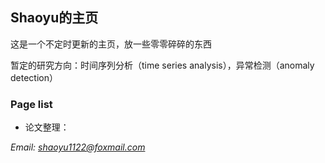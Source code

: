 ## Shaoyu的主页

这是一个不定时更新的主页，放一些零零碎碎的东西

暂定的研究方向：时间序列分析（time series analysis），异常检测（anomaly detection）

### Page list
+ 论文整理：[](shaoyu.github.io/paperlist.html)

*Email: shaoyu1122@foxmail.com*

